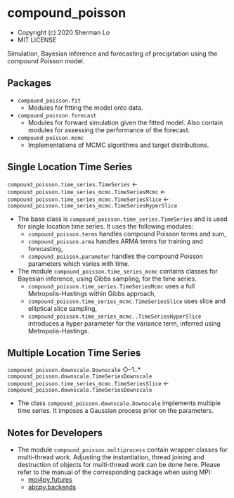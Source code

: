 # compound_poisson
* Copyright (c) 2020 Sherman Lo
* MIT LICENSE

Simulation, Bayesian inference and forecasting of precipitation using the compound Poisson model.

## Packages
* `compound_poisson.fit`
    * Modules for fitting the model onto data.
* `compound_poisson.forecast`
    * Modules for forward simulation given the fitted model. Also contain modules for assessing the performance of the forecast.
* `compound_poisson.mcmc`
    * Implementations of MCMC algorithms and target distributions.

## Single Location Time Series
`compound_poisson.time_series.TimeSeries` &larr; `compound_poisson.time_series_mcmc.TimeSeriesMcmc` &larr; `compound_poisson.time_series_mcmc.TimeSeriesSlice` &larr; `compound_poisson.time_series_mcmc.TimeSeriesHyperSlice`

* The base class is `compound_poisson.time_series.TimeSeries` and is used for single location time series. It uses the following modules:
    * `compound_poisson.terms` handles compound Poisson terms and sum,
    * `compound_poisson.arma` handles ARMA terms for training and forecasting,
    * `compound_poisson.parameter` handles the compound Poisson parameters which varies with time.
* The module `compound_poisson.time_series_mcmc` contains classes for Bayesian inference, using Gibbs sampling, for the time series.
    * `compound_poisson.time_series.TimeSeriesMcmc` uses a full Metropolis-Hastings within Gibbs approach,
    * `compound_poisson.time_series_mcmc.TimeSeriesSlice` uses slice and elliptical slice sampling,
    * `compound_poisson.time_series_mcmc..TimeSeriesHyperSlice` introduces a hyper parameter for the variance term, inferred using Metropolis-Hastings.

## Multiple Location Time Series
`compound_poisson.downscale.Downscale` &#x25C7;-1..\* `compound_poisson.downscale.TimeSeriesDownscale`
 `compound_poisson.time_series_mcmc.TimeSeriesSlice` &larr; `compound_poisson.downscale.TimeSeriesDownscale`

* The class `compound_poisson.downscale.Downscale` implements multiple time series. It imposes a Gaussian process prior on the parameters.

## Notes for Developers
* The module `compound_poisson.multiprocess` contain wrapper classes for multi-thread work. Adjusting the instantiation, thread joining and destruction of objects for multi-thread work can be done here. Please refer to the manual of the corresponding package when using MPI:
    * [mpi4py.futures](https://mpi4py.readthedocs.io/en/stable/mpi4py.futures.html)
    * [abcpy.backends](https://abcpy.readthedocs.io/en/v0.5.7/parallelization.html)
